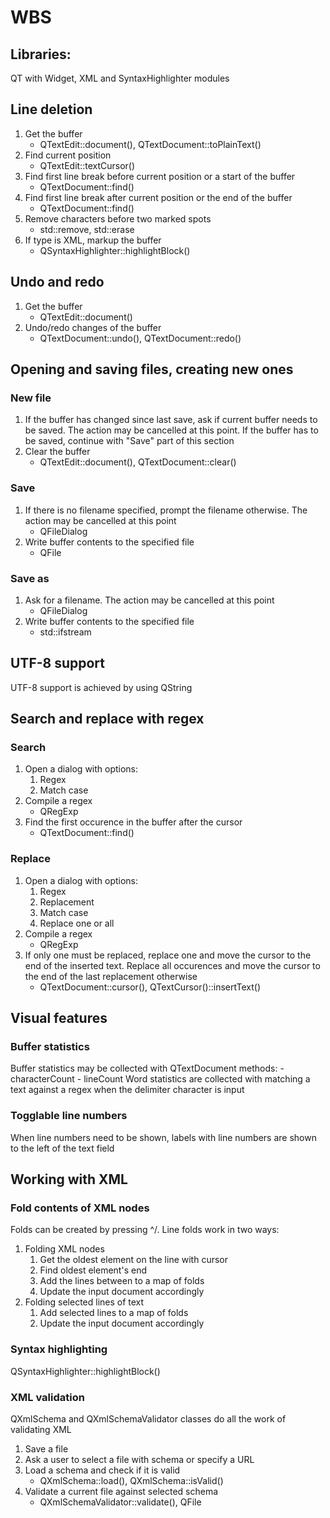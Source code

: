 # WBS
## Libraries:
QT with Widget, XML and SyntaxHighlighter modules

## Line deletion
1. Get the buffer
	- QTextEdit::document(), QTextDocument::toPlainText()
2. Find current position
	- QTextEdit::textCursor()
3. Find first line break before current position or a start of the buffer
	- QTextDocument::find()
4. Find first line break after current position or the end of the buffer
	- QTextDocument::find()
5. Remove characters before two marked spots
	- std::remove, std::erase
6. If type is XML, markup the buffer
	- QSyntaxHighlighter::highlightBlock()

## Undo and redo
1. Get the buffer
	- QTextEdit::document()
2. Undo/redo changes of the buffer
	- QTextDocument::undo(), QTextDocument::redo()

## Opening and saving files, creating new ones
### New file
1. If the buffer has changed since last save, ask if current buffer needs to be saved. The action may be cancelled at this point. If the buffer has to be saved, continue with "Save" part of this section
2. Clear the buffer
	- QTextEdit::document(), QTextDocument::clear()

### Save
1. If there is no filename specified, prompt the filename otherwise. The action may be cancelled at this point
	- QFileDialog
2. Write buffer contents to the specified file
	- QFile

### Save as
1. Ask for a filename. The action may be cancelled at this point
	- QFileDialog
2. Write buffer contents to the specified file
	- std::ifstream

## UTF-8 support
UTF-8 support is achieved by using QString

## Search and replace with regex
### Search
1. Open a dialog with options:
	1. Regex
	2. Match case
2. Compile a regex
	- QRegExp
3. Find the first occurence in the buffer after the cursor
	- QTextDocument::find()

### Replace
1. Open a dialog with options:
	1. Regex
	2. Replacement
	3. Match case
	4. Replace one or all
2. Compile a regex
	- QRegExp
3. If only one must be replaced, replace one and move the cursor to the end of the inserted text. Replace all occurences and move the cursor to the end of the last replacement otherwise
	- QTextDocument::cursor(), QTextCursor()::insertText()

## Visual features
### Buffer statistics
Buffer statistics may be collected with QTextDocument methods:
	- characterCount
	- lineCount
Word statistics are collected with matching a text against a regex when the delimiter character is input

### Togglable line numbers
When line numbers need to be shown, labels with line numbers are shown to the left of the text field

## Working with XML
### Fold contents of XML nodes
Folds can be created by pressing ^/. Line folds work in two ways:
1. Folding XML nodes
	1. Get the oldest element on the line with cursor
	2. Find oldest element's end
	3. Add the lines between to a map of folds
	4. Update the input document accordingly
2. Folding selected lines of text
	1. Add selected lines to a map of folds
	2. Update the input document accordingly

### Syntax highlighting
QSyntaxHighlighter::highlightBlock()

### XML validation
QXmlSchema and QXmlSchemaValidator classes do all the work of validating XML
1. Save a file
2. Ask a user to select a file with schema or specify a URL
3. Load a schema and check if it is valid
	- QXmlSchema::load(), QXmlSchema::isValid()
4. Validate a current file against selected schema
	- QXmlSchemaValidator::validate(), QFile
